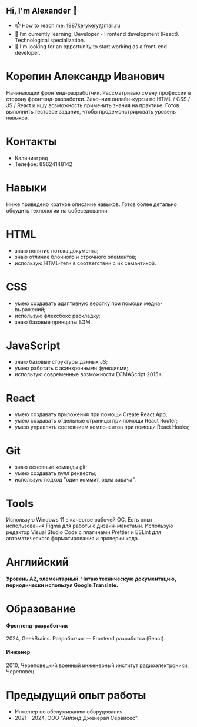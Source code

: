 ## Hi, I'm Alexander 👋

<!--
**AlexanderKorepin/AlexanderKorepin** is a ✨ _special_ ✨ repository because its `README.md` (this file) appears on your GitHub profile.

Here are some ideas to get you started:

- 🔭 I’m currently working on ...
- 🌱 I’m currently learning ...
- 👯 I’m looking to collaborate on ...
- 🤔 I’m looking for help with ...
- 💬 Ask me about ...
- 📫 How to reach me: ...
- 😄 Pronouns: ...
- ⚡ Fun fact: ...
-->
 - 📫 How to reach me: 1987kerykery@mail.ru
 - 🌱 I’m currently learning: Developer - Frontend development (React). Technological specialization.
 - 👯 I'm looking for an opportunity to start working as a front-end developer.
# Корепин Александр Иванович
Начинающий фронтенд-разработчик.
Рассматриваю смену профессии в сторону фронтенд-разработки. Закончил онлайн-курсы по HTML / CSS / JS / React и ищу возможность применить знания на практике. Готов выполнить тестовое задание, чтобы продемонстрировать уровень навыков.

# Контакты
- Калининград
- Телефон: 89624148142 
# Навыки
Ниже приведено краткое описание навыков. Готов более детально обсудить технологии на собеседовании.

# HTML
- знаю понятие потока документа;
- знаю отличие блочного и строчного элементов;
- использую HTML-теги в соответствии с их семантикой.
# CSS
- умею создавать адаптивную верстку при помощи медиа-выражений;
- использую флексбокс раскладку;
- знаю базовые принципы БЭМ.
# JavaScript
- знаю базовые структуры данных JS;
- умею работать с асинхронными функциями;
- использую современные возможности ECMAScript 2015+.
# React
- умею создавать приложения при помощи Create React App;
- умею создавать отдельные страницы при помощи React Router;
- умею управлять состоянием компонентов при помощи React Hooks;
# Git
- знаю основные команды git;
- умею создавать пулл реквесты;
- использую подход "один коммит, одна задача".
# Tools
Использую Windows 11 в качестве рабочей ОС. Есть опыт использования Figma для работы с дизайн-макетами. Использую редактор Visual Studio Code с плагинами Prettier и ESLint для автоматического форматирования и проверки кода.

# Английский
#### Уровень A2, элементарный. Читаю техническую документацию, периодически используя Google Translate.

# Образование
#### Фронтенд-разработчик
2024, GeekBrains. Разработчик — Frontend разработка (React).

#### Инженер
2010, Череповецкий военный инженерный институт радиоэлектроники, Череповец.

# Предыдущий опыт работы
- Инженер по обслуживанию оборудования.
- 2021 - 2024, ООО "Айлэнд Дженерал Сервисес".

